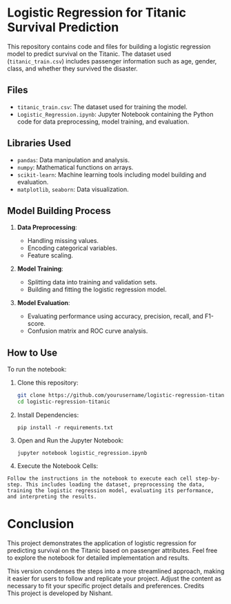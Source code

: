 # Logistic Regression for Titanic Survival Prediction

This repository contains code and files for building a logistic regression model to predict survival on the Titanic. The dataset used (`titanic_train.csv`) includes passenger information such as age, gender, class, and whether they survived the disaster.

## Files

- `titanic_train.csv`: The dataset used for training the model.
- `Logistic_Regression.ipynb`: Jupyter Notebook containing the Python code for data preprocessing, model training, and evaluation.

## Libraries Used

- `pandas`: Data manipulation and analysis.
- `numpy`: Mathematical functions on arrays.
- `scikit-learn`: Machine learning tools including model building and evaluation.
- `matplotlib`, `seaborn`: Data visualization.

## Model Building Process

1. **Data Preprocessing**:
   - Handling missing values.
   - Encoding categorical variables.
   - Feature scaling.

2. **Model Training**:
   - Splitting data into training and validation sets.
   - Building and fitting the logistic regression model.

3. **Model Evaluation**:
   - Evaluating performance using accuracy, precision, recall, and F1-score.
   - Confusion matrix and ROC curve analysis.

## How to Use

To run the notebook:
1. Clone this repository:
   ```bash
   git clone https://github.com/yourusername/logistic-regression-titanic.git
   cd logistic-regression-titanic
   ```
2. Install Dependencies:
   ```
   pip install -r requirements.txt
   ```
3. Open and Run the Jupyter Notebook:
   ```
   jupyter notebook logistic_regression.ipynb
   ```
4. Execute the Notebook Cells:
```
Follow the instructions in the notebook to execute each cell step-by-step. This includes loading the dataset, preprocessing the data, training the logistic regression model, evaluating its performance, and interpreting the results.
```
# Conclusion
This project demonstrates the application of logistic regression for predicting survival on the Titanic based on passenger attributes. Feel free to explore the notebook for detailed implementation and results.


This version condenses the steps into a more streamlined approach, making it easier for users to follow and replicate your project. Adjust the content as necessary to fit your specific project details and preferences.
Credits<br>
This project is developed by Nishant.
